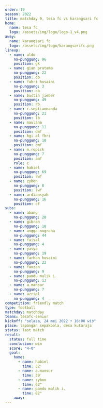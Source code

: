 ```yaml
---
order: 19
season: 2022
title: matchday 9, tesa fc vs karangsari fc
home:
  name: tesa fc
  logo: /assets/img/logo/logo-1_v4.png
away:
  name: karangsari fc
  logo: /assets/img/logo/karangsarifc.png
lineup:
  - name: aldo
    no-punggung: 96
    position: gk
  - name: gian pratama
    no-punggung: 22
    position: cb
  - name: fahri husaini
    no-punggung: 3
    position: cb
  - name: bustin jieber
    no-punggung: 49
    position: rb
  - name: r.septiannanda
    no-punggung: 21
    position: lb
  - name: maulana
    no-punggung: 11
    position: dmf
  - name: hgi al fhri
    no-punggung: 10
    position: cmf
  - name: m.ropick
    no-punggung: 7
    position: amf
    role: c
  - name: habiel
    no-punggung: 69
    position: rwf
  - name: zybon
    no-punggung: 8
    position: lwf
  - name: ardiansyah
    no-punggung: 16
    position: cf
subs:
  - name: abang
    no-punggung: 20
  - name: gibran
    no-punggung: 18
  - name: angga nugraha
    no-punggung: 44
  - name: faisal
    no-punggung: 4
  - name: yasya
    no-punggung: 19
  - name: farhan husaini
    no-punggung: 23
  - name: fauzan
    no-punggung: 9
  - name: pandu malik i.
    no-punggung: 13
  - name: a.mansur
    no-punggung: 7
  - name: azriel
    no-punggung: 4
competition: friendly match
type: football
matchday: matchday 
teams: tesafc-senior
kickoff: "selasa, 24 mei 2022 • 16:00 wib"
place: lapangan sepakbola, desa kutaraja
status: last match
result:
  status: full time
  conclusion: win
  score: "4-0"
  goal: 
    home:
      - name: habiel
        time: 32'
      - name: a.mansur
        time: 39'
      - name: zybon
        time: 62"
      - name: pandu malik i.
        time: 82"
    away:
---
```

